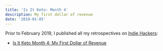 ```yaml
---
title: 'Is It Keto: Month 4'
description: My first dollar of revenue
date: '2019-01-05'
---
```


Prior to February 2019, I published all my retrospectives on [Indie Hackers](https://www.indiehackers.com):

* [Is It Keto Month 4: My First Dollar of Revenue](https://www.indiehackers.com/forum/isitketo-month-4-my-first-dollar-of-revenue-03e572f661)
